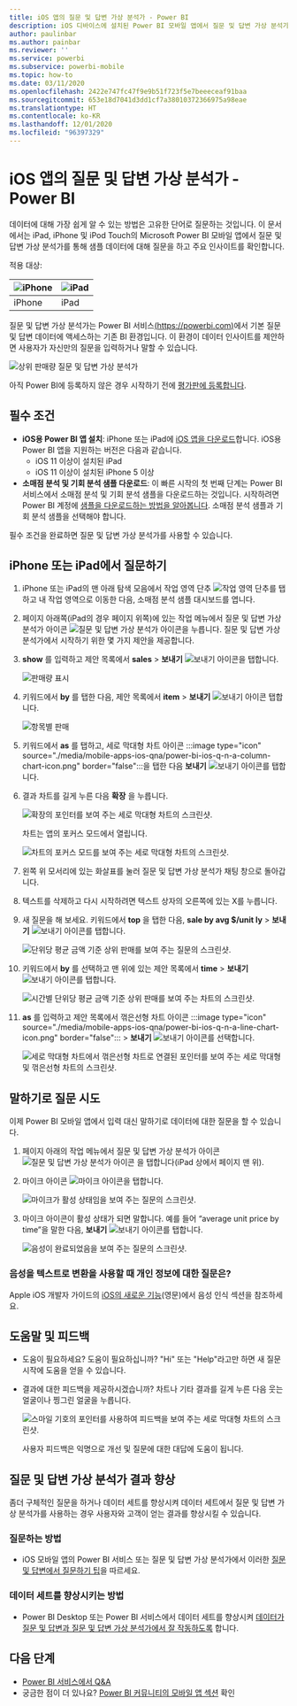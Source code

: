 ```yaml
---
title: iOS 앱의 질문 및 답변 가상 분석가 - Power BI
description: iOS 디바이스에 설치된 Power BI 모바일 앱에서 질문 및 답변 가상 분석가를 사용하여 사용자의 고유한 언어로 이 샘플 데이터에 대해 질문합니다.
author: paulinbar
ms.author: painbar
ms.reviewer: ''
ms.service: powerbi
ms.subservice: powerbi-mobile
ms.topic: how-to
ms.date: 03/11/2020
ms.openlocfilehash: 2422e747fc47f9e9b51f723f5e7beeeceaf91baa
ms.sourcegitcommit: 653e18d7041d3dd1cf7a38010372366975a98eae
ms.translationtype: HT
ms.contentlocale: ko-KR
ms.lasthandoff: 12/01/2020
ms.locfileid: "96397329"
---
```

# <a name="qa-virtual-analyst-in-ios-apps---power-bi"></a>iOS 앱의 질문 및 답변 가상 분석가 - Power BI

데이터에 대해 가장 쉽게 알 수 있는 방법은 고유한 단어로 질문하는 것입니다. 이 문서에서는 iPad, iPhone 및 iPod Touch의 Microsoft Power BI 모바일 앱에서 질문 및 답변 가상 분석가를 통해 샘플 데이터에 대해 질문을 하고 주요 인사이트를 확인합니다. 

적용 대상:

| ![iPhone](./media/mobile-apps-ios-qna/iphone-logo-50-px.png) | ![iPad](./media/mobile-apps-ios-qna/ipad-logo-50-px.png) |
|:--- |:--- |
| iPhone |iPad |

질문 및 답변 가상 분석가는 Power BI 서비스[(https://powerbi.com)](https://powerbi.com)에서 기본 질문 및 답변 데이터에 액세스하는 기존 BI 환경입니다. 이 환경이 데이터 인사이트를 제안하면 사용자가 자신만의 질문을 입력하거나 말할 수 있습니다.

![상위 판매량 질문 및 답변 가상 분석가](./media/mobile-apps-ios-qna/power-bi-ios-q-n-a-top-sale-intro.png)

아직 Power BI에 등록하지 않은 경우 시작하기 전에 [평가판에 등록합니다](https://app.powerbi.com/signupredirect?pbi_source=web).

## <a name="prerequisites"></a>필수 조건

* **iOS용 Power BI 앱 설치**: iPhone 또는 iPad에 [iOS 앱을 다운로드](https://go.microsoft.com/fwlink/?LinkId=522062)합니다.
iOS용 Power BI 앱을 지원하는 버전은 다음과 같습니다.
    * iOS 11 이상이 설치된 iPad
    * iOS 11 이상이 설치된 iPhone 5 이상
* **소매점 분석 및 기회 분석 샘플 다운로드**: 이 빠른 시작의 첫 번째 단계는 Power BI 서비스에서 소매점 분석 및 기회 분석 샘플을 다운로드하는 것입니다. 시작하려면 Power BI 계정에 [샘플을 다운로드하는 방법을 알아봅니다](./mobile-apps-download-samples.md). 소매점 분석 샘플과 기회 분석 샘플을 선택해야 합니다.

필수 조건을 완료하면 질문 및 답변 가상 분석가를 사용할 수 있습니다.

## <a name="try-asking-questions-on-your-iphone-or-ipad"></a>iPhone 또는 iPad에서 질문하기
1. iPhone 또는 iPad의 맨 아래 탐색 모음에서 작업 영역 단추 ![작업 영역 단추](./media/mobile-apps-ios-qna/power-bi-iphone-workspaces-button.png)를 탭하고 내 작업 영역으로 이동한 다음, 소매점 분석 샘플 대시보드를 엽니다.

2. 페이지 아래쪽(iPad의 경우 페이지 위쪽)에 있는 작업 메뉴에서 질문 및 답변 가상 분석가 아이콘 ![질문 및 답변 가상 분석가 아이콘](././media/mobile-apps-ios-qna/power-bi-ios-q-n-a-icon.png)을 누릅니다.
     질문 및 답변 가상 분석가에서 시작하기 위한 몇 가지 제안을 제공합니다.
3. **show** 를 입력하고 제안 목록에서 **sales** > **보내기** ![보내기 아이콘](./media/mobile-apps-ios-qna/power-bi-ios-qna-send-icon.png)을 탭합니다.

    ![판매량 표시](./media/mobile-apps-ios-qna/power-bi-ios-q-n-a-show-sales.png)
4. 키워드에서 **by** 를 탭한 다음, 제안 목록에서 **item** > **보내기** ![보내기 아이콘](./media/mobile-apps-ios-qna/power-bi-ios-qna-send-icon.png) 탭합니다.

    ![항목별 판매](./media/mobile-apps-ios-qna/power-bi-ios-q-n-a-sale-by-item.png)
5. 키워드에서 **as** 를 탭하고, 세로 막대형 차트 아이콘 :::image type="icon" source="./media/mobile-apps-ios-qna/power-bi-ios-q-n-a-column-chart-icon.png" border="false":::을 탭한 다음 **보내기** ![보내기 아이콘](./media/mobile-apps-ios-qna/power-bi-ios-qna-send-icon.png)를 탭합니다.
6. 결과 차트를 길게 누른 다음 **확장** 을 누릅니다.

    ![확장의 포인터를 보여 주는 세로 막대형 차트의 스크린샷.](media/mobile-apps-ios-qna/power-bi-ios-q-n-a-tap-expand-feedback.png)

    차트는 앱의 포커스 모드에서 열립니다.

    ![차트의 포커스 모드를 보여 주는 세로 막대형 차트의 스크린샷.](media/mobile-apps-ios-qna/power-bi-ios-q-n-a-expanded-chart.png)
7. 왼쪽 위 모서리에 있는 화살표를 눌러 질문 및 답변 가상 분석가 채팅 창으로 돌아갑니다.
8. 텍스트를 삭제하고 다시 시작하려면 텍스트 상자의 오른쪽에 있는 X를 누릅니다.
9. 새 질문을 해 보세요. 키워드에서 **top** 을 탭한 다음, **sale by avg $/unit ly** > **보내기** ![보내기 아이콘](./media/mobile-apps-ios-qna/power-bi-ios-qna-send-icon.png)를 탭합니다.

    ![단위당 평균 금액 기준 상위 판매를 보여 주는 질문의 스크린샷.](media/mobile-apps-ios-qna/power-bi-ios-q-n-a-top-sale-2.png)
10. 키워드에서 **by** 를 선택하고 맨 위에 있는 제안 목록에서 **time** > **보내기** ![보내기 아이콘](./media/mobile-apps-ios-qna/power-bi-ios-qna-send-icon.png)를 탭합니다.

     ![시간별 단위당 평균 금액 기준 상위 판매를 보여 주는 차트의 스크린샷.](media/mobile-apps-ios-qna/power-bi-ios-q-n-a-top-sale-by-time.png)
11. **as** 를 입력하고 제안 목록에서 꺾은선형 차트 아이콘 :::image type="icon" source="./media/mobile-apps-ios-qna/power-bi-ios-q-n-a-line-chart-icon.png" border="false"::: > **보내기** ![보내기 아이콘](./media/mobile-apps-ios-qna/power-bi-ios-qna-send-icon.png)를 선택합니다.

    ![세로 막대형 차트에서 꺾은선형 차트로 연결된 포인터를 보여 주는 세로 막대형 및 꺾은선형 차트의 스크린샷.](media/mobile-apps-ios-qna/power-bi-ios-q-n-a-top-sale-as-line.png)

## <a name="try-saying-your-questions"></a>말하기로 질문 시도
이제 Power BI 모바일 앱에서 입력 대신 말하기로 데이터에 대한 질문을 할 수 있습니다.

1. 페이지 아래의 작업 메뉴에서 질문 및 답변 가상 분석가 아이콘 ![질문 및 답변 가상 분석가 아이콘](././media/mobile-apps-ios-qna/power-bi-ios-q-n-a-icon.png) 을 탭합니다(iPad 상에서 페이지 맨 위).
2. 마이크 아이콘 ![마이크 아이콘](media/mobile-apps-ios-qna/power-bi-ios-qna-mic-icon.png)을 탭합니다.

    ![마이크가 활성 상태임을 보여 주는 질문의 스크린샷.](media/mobile-apps-ios-qna/power-bi-ios-qna-mic-on.png)

1. 마이크 아이콘이 활성 상태가 되면 말합니다. 예를 들어 “average unit price by time”을 말한 다음, **보내기** ![보내기 아이콘](./media/mobile-apps-ios-qna/power-bi-ios-qna-send-icon.png)를 탭합니다.

    ![음성이 완료되었음을 보여 주는 질문의 스크린샷.](media/mobile-apps-ios-qna/power-bi-ios-qna-speech-complete.png)

### <a name="questions-about-privacy-when-using-speech-to-text"></a>음성을 텍스트로 변환을 사용할 때 개인 정보에 대한 질문은?
Apple iOS 개발자 가이드의 [iOS의 새로운 기능](https://go.microsoft.com/fwlink/?linkid=845624)(영문)에서 음성 인식 섹션을 참조하세요.

## <a name="help-and-feedback"></a>도움말 및 피드백
* 도움이 필요하세요? 도움이 필요하십니까? "Hi" 또는 "Help"라고만 하면 새 질문 시작에 도움을 얻을 수 있습니다.
* 결과에 대한 피드백을 제공하시겠습니까? 차트나 기타 결과를 길게 누른 다음 웃는 얼굴이나 찡그린 얼굴을 누릅니다.

    ![스마일 기호의 포인터를 사용하여 피드백을 보여 주는 세로 막대형 차트의 스크린샷.](media/mobile-apps-ios-qna/power-bi-ios-q-n-a-tap-feedback.png)

    사용자 피드백은 익명으로 개선 및 질문에 대한 대답에 도움이 됩니다.

## <a name="enhance-your-qa-virtual-analyst-results"></a>질문 및 답변 가상 분석가 결과 향상
좀더 구체적인 질문을 하거나 데이터 세트를 향상시켜 데이터 세트에서 질문 및 답변 가상 분석가를 사용하는 경우 사용자와 고객이 얻는 결과를 향상시킬 수 있습니다.

### <a name="how-to-ask-questions"></a>질문하는 방법
* iOS 모바일 앱의 Power BI 서비스 또는 질문 및 답변 가상 분석가에서 이러한 [질문 및 답변에서 질문하기 팁](../end-user-q-and-a-tips.md)을 따르세요.

### <a name="how-to-enhance-the-dataset"></a>데이터 세트를 향상시키는 방법
* Power BI Desktop 또는 Power BI 서비스에서 데이터 세트를 향상시켜 [데이터가 질문 및 답변과 질문 및 답변 가상 분석가에서 잘 작동하도록](../../create-reports/service-prepare-data-for-q-and-a.md) 합니다.

## <a name="next-steps"></a>다음 단계
* [Power BI 서비스에서 Q&A](../end-user-q-and-a.md)
* 궁금한 점이 더 있나요? [Power BI 커뮤니티의 모바일 앱 섹션](https://go.microsoft.com/fwlink/?linkid=839277) 확인
